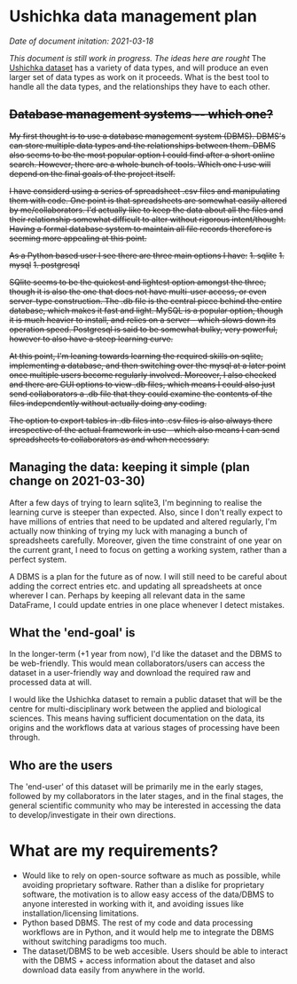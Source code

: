 # Ushichka data management plan
*Date of document initation: 2021-03-18*

*This document is still work in progress. The ideas here are rought*
The [Ushichka dataset](https://thejasvibr.github.io/ushichka/) has a variety
of data types, and will produce an even larger set of data types as work on 
it proceeds. What is the best tool to handle all the data types, and the 
relationships they have to each other. 

## ~~Database management systems -- which one?~~
~~My first thought is to use a database management system (DBMS). DBMS's can store
multiple data types and the relationships between them. DBMS also seems to be
the most popular option I could find after a short online search. However, there
are a whole bunch of tools. Which one I use will depend on the final goals of 
the project itself.~~

~~I have considerd using a series of spreadsheet .csv files and manipulating them 
with code. One point is that spreadsheets are somewhat easily altered by me/collaborators. 
I'd actually like to keep the data about all the files and their relationship somewhat 
difficult to alter without rigorous intent/thought. Having a formal database system 
to maintain all file records therefore is seeming more appealing at this point.~~

~~As a Python based user I see there are three main options I have:~~
~~1. sqlite~~
~~1. mysql~~
~~1. postgresql~~

~~SQlite seems to be the quickest and lightest option amongst the three, though it is also the one that 
does not have multi-user access, or even server-type construction. The .db file is the central piece behind
the entire database, which makes it fast and light. MySQL is a popular option, though it is much heavier to 
install, and relies on a server - which slows down its operation speed. Postgresql is said to be somewhat 
bulky, very powerful, however to also have a steep learning curve.~~

~~At this point, I'm leaning towards learning the required skills on sqlite, implementing a database, and 
then switching over the mysql at a later point once multiple users become regularly involved. Moreover, 
I also checked and there are GUI options to view .db files, which means I could also just send collaborators 
a .db file that they could examine the contents of the files independently without actually doing any coding.~~

~~The option to export tables in .db files into .csv files is also always there irrespective of the actual 
framework in use - which also means I can send spreadsheets to collaborators as and when necessary.~~

## Managing the data: keeping it simple (plan change on 2021-03-30)
After a few days of trying to learn sqlite3, I'm beginning to realise the learning curve is steeper than expected.
Also, since I don't really expect to have millions of entries that need to be updated and altered regularly, I'm actually now
thinking of trying my luck with managing a bunch of spreadsheets carefully. Moreover, given the time constraint of one year on
the current grant, I need to focus on getting a working system, rather than a perfect system. 

A DBMS is a plan for the future as of now. I will still need to be careful about adding the correct entries etc. and updating all 
spreadsheets at once wherever I can. Perhaps by keeping all relevant data in the same DataFrame, I could update entries in one place
whenever I detect mistakes. 

## What the 'end-goal' is
In the longer-term (+1 year from now), I'd like the dataset and the DBMS to 
be web-friendly. This would mean collaborators/users can access the dataset
in a user-friendly way and download the required raw and processed data at will. 

I would like the Ushichka dataset to remain a public dataset that will be the centre
for multi-disciplinary work between the applied and biological sciences. This means having
sufficient documentation on the data, its origins and the workflows data at 
various stages of processing have been through.

## Who are the users
The 'end-user' of this dataset will be primarily me in the early stages, followed by
my collaborators in the later stages, and in the final stages, the general scientific
community who may be interested in accessing the data to develop/investigate in
their own directions. 

# What are my requirements?

* Would like to rely on open-source software as much as possible, while avoiding proprietary software. 
Rather than a dislike for proprietary software, the motivation is to allow easy access of the data/DBMS to anyone interested in working with it, and 
avoiding issues like installation/licensing limitations. 
* Python based DBMS. The rest of my code and data processing workflows are in Python, and it would help me to integrate
the DBMS without switching paradigms too much. 
* The dataset/DBMS to be web accesible. Users should be able to interact with the DBMS +  access information about the dataset and 
also download data easily from anywhere in the world. 
 





